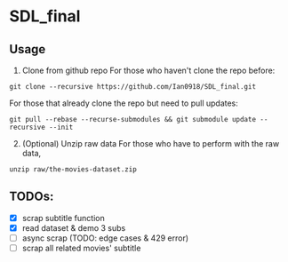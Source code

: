 # SDL_final

## Usage
1. Clone from github repo
For those who haven't clone the repo before:
```{shell}
git clone --recursive https://github.com/Ian0918/SDL_final.git
```

For those that already clone the repo but need to pull updates:
```{shell}
git pull --rebase --recurse-submodules && git submodule update --recursive --init
```

2. (Optional) Unzip raw data
For those who have to perform with the raw data,
```{shell}
unzip raw/the-movies-dataset.zip
```

## TODOs:
- [x] scrap subtitle function
- [x] read dataset & demo 3 subs
- [ ] async scrap (TODO: edge cases & 429 error)
- [ ] scrap all related movies' subtitle
